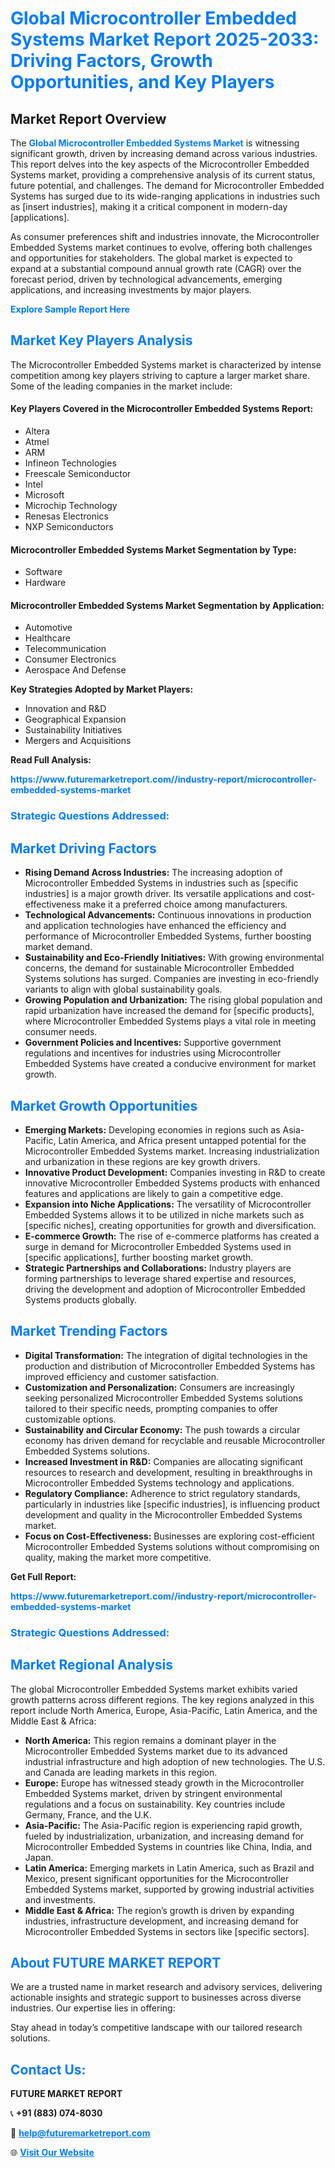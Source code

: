 <h1 style="color: #007BFF;">Global Microcontroller Embedded Systems Market Report 2025-2033: Driving Factors, Growth Opportunities, and Key Players</h1>

<section id="overview">
<h2>Market Report Overview</h2>
<p>The <a href="https://www.futuremarketreport.com//industry-report/microcontroller-embedded-systems-market" style="color: #007BFF; text-decoration: none;"><strong>Global Microcontroller Embedded Systems Market</strong></a> is witnessing significant growth, driven by increasing demand across various industries. This report delves into the key aspects of the Microcontroller Embedded Systems market, providing a comprehensive analysis of its current status, future potential, and challenges. The demand for Microcontroller Embedded Systems has surged due to its wide-ranging applications in industries such as [insert industries], making it a critical component in modern-day [applications].</p>
<p>As consumer preferences shift and industries innovate, the Microcontroller Embedded Systems market continues to evolve, offering both challenges and opportunities for stakeholders. The global market is expected to expand at a substantial compound annual growth rate (CAGR) over the forecast period, driven by technological advancements, emerging applications, and increasing investments by major players.</p>
</section>

<section id="overview">
<p><a href="https://www.futuremarketreport.com//request-sample/reportId=63655" style="color: #007BFF; text-decoration: none;"><strong>Explore Sample Report Here</strong></a></p>
</section>

<section id="key-players">
<h2 style="color: #007BFF;">Market Key Players Analysis</h2>
<p>The Microcontroller Embedded Systems market is characterized by intense competition among key players striving to capture a larger market share. Some of the leading companies in the market include:</p>
<h4>Key Players Covered in the Microcontroller Embedded Systems Report:</h4>
<ul><li>Altera</li><li>Atmel</li><li>ARM</li><li>Infineon Technologies</li><li>Freescale Semiconductor</li><li>Intel</li><li>Microsoft</li><li>Microchip Technology</li><li>Renesas Electronics</li><li>NXP Semiconductors</li></ul>
<h4>Microcontroller Embedded Systems Market Segmentation by Type:</h4>
<ul><li>Software</li><li>Hardware</li></ul>

<h4>Microcontroller Embedded Systems Market Segmentation by Application:</h4>
<ul><li>Automotive</li><li>Healthcare</li><li>Telecommunication</li><li>Consumer Electronics</li><li>Aerospace And Defense</li></ul>
<p><strong>Key Strategies Adopted by Market Players:</strong></p>
<ul>
<li>Innovation and R&D</li>
<li>Geographical Expansion</li>
<li>Sustainability Initiatives</li>
<li>Mergers and Acquisitions</li>
</ul>
</section>

<section>
<p><strong>Read Full Analysis: </strong></p><a href="https://www.futuremarketreport.com//industry-report/microcontroller-embedded-systems-market" style="color: #007BFF; text-decoration: none;"><strong>https://www.futuremarketreport.com//industry-report/microcontroller-embedded-systems-market</strong></a>
<h3 style="color: #007BFF;">Strategic Questions Addressed:</h3>
</section>

<section id="driving-factors">
<h2 style="color: #007BFF;">Market Driving Factors</h2>
<ul>
<li><strong>Rising Demand Across Industries:</strong> The increasing adoption of Microcontroller Embedded Systems in industries such as [specific industries] is a major growth driver. Its versatile applications and cost-effectiveness make it a preferred choice among manufacturers.</li>
<li><strong>Technological Advancements:</strong> Continuous innovations in production and application technologies have enhanced the efficiency and performance of Microcontroller Embedded Systems, further boosting market demand.</li>
<li><strong>Sustainability and Eco-Friendly Initiatives:</strong> With growing environmental concerns, the demand for sustainable Microcontroller Embedded Systems solutions has surged. Companies are investing in eco-friendly variants to align with global sustainability goals.</li>
<li><strong>Growing Population and Urbanization:</strong> The rising global population and rapid urbanization have increased the demand for [specific products], where Microcontroller Embedded Systems plays a vital role in meeting consumer needs.</li>
<li><strong>Government Policies and Incentives:</strong> Supportive government regulations and incentives for industries using Microcontroller Embedded Systems have created a conducive environment for market growth.</li>
</ul>
</section>

<section id="growth-opportunities">
<h2 style="color: #007BFF;">Market Growth Opportunities</h2>
<ul>
<li><strong>Emerging Markets:</strong> Developing economies in regions such as Asia-Pacific, Latin America, and Africa present untapped potential for the Microcontroller Embedded Systems market. Increasing industrialization and urbanization in these regions are key growth drivers.</li>
<li><strong>Innovative Product Development:</strong> Companies investing in R&D to create innovative Microcontroller Embedded Systems products with enhanced features and applications are likely to gain a competitive edge.</li>
<li><strong>Expansion into Niche Applications:</strong> The versatility of Microcontroller Embedded Systems allows it to be utilized in niche markets such as [specific niches], creating opportunities for growth and diversification.</li>
<li><strong>E-commerce Growth:</strong> The rise of e-commerce platforms has created a surge in demand for Microcontroller Embedded Systems used in [specific applications], further boosting market growth.</li>
<li><strong>Strategic Partnerships and Collaborations:</strong> Industry players are forming partnerships to leverage shared expertise and resources, driving the development and adoption of Microcontroller Embedded Systems products globally.</li>
</ul>
</section>

<section id="trending-factors">
<h2 style="color: #007BFF;">Market Trending Factors</h2>
<ul>
<li><strong>Digital Transformation:</strong> The integration of digital technologies in the production and distribution of Microcontroller Embedded Systems has improved efficiency and customer satisfaction.</li>
<li><strong>Customization and Personalization:</strong> Consumers are increasingly seeking personalized Microcontroller Embedded Systems solutions tailored to their specific needs, prompting companies to offer customizable options.</li>
<li><strong>Sustainability and Circular Economy:</strong> The push towards a circular economy has driven demand for recyclable and reusable Microcontroller Embedded Systems solutions.</li>
<li><strong>Increased Investment in R&D:</strong> Companies are allocating significant resources to research and development, resulting in breakthroughs in Microcontroller Embedded Systems technology and applications.</li>
<li><strong>Regulatory Compliance:</strong> Adherence to strict regulatory standards, particularly in industries like [specific industries], is influencing product development and quality in the Microcontroller Embedded Systems market.</li>
<li><strong>Focus on Cost-Effectiveness:</strong> Businesses are exploring cost-efficient Microcontroller Embedded Systems solutions without compromising on quality, making the market more competitive.</li>
</ul>
</section>

<section>
<p><strong>Get Full Report: </strong></p><a href="https://www.futuremarketreport.com//industry-report/microcontroller-embedded-systems-market" style="color: #007BFF; text-decoration: none;"><strong>https://www.futuremarketreport.com//industry-report/microcontroller-embedded-systems-market</strong></a>
<h3 style="color: #007BFF;">Strategic Questions Addressed:</h3>
</section>


<section id="regional-analysis">
<h2 style="color: #007BFF;">Market Regional Analysis</h2>
<p>The global Microcontroller Embedded Systems market exhibits varied growth patterns across different regions. The key regions analyzed in this report include North America, Europe, Asia-Pacific, Latin America, and the Middle East & Africa:</p>
<ul>
<li><strong>North America:</strong> This region remains a dominant player in the Microcontroller Embedded Systems market due to its advanced industrial infrastructure and high adoption of new technologies. The U.S. and Canada are leading markets in this region.</li>
<li><strong>Europe:</strong> Europe has witnessed steady growth in the Microcontroller Embedded Systems market, driven by stringent environmental regulations and a focus on sustainability. Key countries include Germany, France, and the U.K.</li>
<li><strong>Asia-Pacific:</strong> The Asia-Pacific region is experiencing rapid growth, fueled by industrialization, urbanization, and increasing demand for Microcontroller Embedded Systems in countries like China, India, and Japan.</li>
<li><strong>Latin America:</strong> Emerging markets in Latin America, such as Brazil and Mexico, present significant opportunities for the Microcontroller Embedded Systems market, supported by growing industrial activities and investments.</li>
<li><strong>Middle East & Africa:</strong> The region’s growth is driven by expanding industries, infrastructure development, and increasing demand for Microcontroller Embedded Systems in sectors like [specific sectors].</li>
</ul>
</section>

<footer>
<h2 style="color: #007BFF;">About FUTURE MARKET REPORT</h2>
<p>We are a trusted name in market research and advisory services, delivering actionable insights and strategic support to businesses across diverse industries. Our expertise lies in offering:</p>

<p>Stay ahead in today’s competitive landscape with our tailored research solutions.</p>

<h2 style="color: #007BFF;">Contact Us:</h2>
<p><strong>FUTURE MARKET REPORT</strong></p>
<p>📞 <strong>+91 (883) 074-8030</strong></p>
<p>📧 <strong><a href="mailto:help@futuremarketreport.com" style="color: #007BFF;">help@futuremarketreport.com</a></strong></p>
<p>🌐 <strong><a href="https://www.futuremarketreport.com/" style="color: #007BFF;">Visit Our Website</a></strong></p>
</footer>